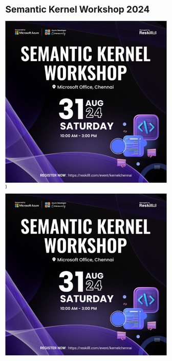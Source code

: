 # Semantic Kernel Workshop 2024

![SemanticKernel_Workshop.jpg](https://github.com/navindevan/tech_time_with_naveen/blob/main/31-Aug-2024_Semantic_Kernel_WorkShop/images/SemanticKernel_Workshop.jpg))

![SemanticKernel_Workshop.jpg](https://github.com/navindevan/tech_time_with_naveen/blob/main/31-Aug-2024_Semantic_Kernel_WorkShop/images/SemanticKernel_Workshop.jpg)
